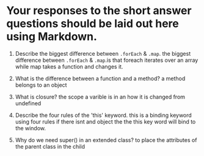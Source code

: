 # Your responses to the short answer questions should be laid out here using Markdown.
1. Describe the biggest difference between `.forEach` & `.map`.
the biggest difference between `.forEach` & `.map`.is that foreach iterates over an array while map takes a function and changes it.

2. What is the difference between a function and a method?
a method belongs to an object
3. What is closure?
the scope a varible is in an how it is changed from undefined
4. Describe the four rules of the 'this' keyword.
this is a binding keyword using four rules if there isnt and object the the this key word will bind to the window. 
5. Why do we need super() in an extended class?
to place the attributes of the parent class in the child
